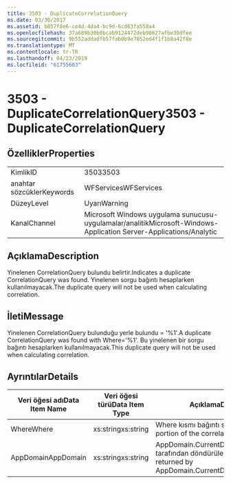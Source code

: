 ```yaml
---
title: 3503 - DuplicateCorrelationQuery
ms.date: 03/30/2017
ms.assetid: b857f8e6-ce4d-4da4-bc9d-6cd63fa558a4
ms.openlocfilehash: 37a689b30b0bcab9124472deb98627afbe30dfee
ms.sourcegitcommit: 9b552addadfb57fab0b9e7852ed4f1f1b8a42f8e
ms.translationtype: MT
ms.contentlocale: tr-TR
ms.lasthandoff: 04/23/2019
ms.locfileid: "61755603"
---
```

# <a name="3503---duplicatecorrelationquery"></a><span data-ttu-id="e39e7-102">3503 - DuplicateCorrelationQuery</span><span class="sxs-lookup"><span data-stu-id="e39e7-102">3503 - DuplicateCorrelationQuery</span></span>
## <a name="properties"></a><span data-ttu-id="e39e7-103">Özellikler</span><span class="sxs-lookup"><span data-stu-id="e39e7-103">Properties</span></span>  
  
|||  
|-|-|  
|<span data-ttu-id="e39e7-104">Kimlik</span><span class="sxs-lookup"><span data-stu-id="e39e7-104">ID</span></span>|<span data-ttu-id="e39e7-105">3503</span><span class="sxs-lookup"><span data-stu-id="e39e7-105">3503</span></span>|  
|<span data-ttu-id="e39e7-106">anahtar sözcükler</span><span class="sxs-lookup"><span data-stu-id="e39e7-106">Keywords</span></span>|<span data-ttu-id="e39e7-107">WFServices</span><span class="sxs-lookup"><span data-stu-id="e39e7-107">WFServices</span></span>|  
|<span data-ttu-id="e39e7-108">Düzey</span><span class="sxs-lookup"><span data-stu-id="e39e7-108">Level</span></span>|<span data-ttu-id="e39e7-109">Uyarı</span><span class="sxs-lookup"><span data-stu-id="e39e7-109">Warning</span></span>|  
|<span data-ttu-id="e39e7-110">Kanal</span><span class="sxs-lookup"><span data-stu-id="e39e7-110">Channel</span></span>|<span data-ttu-id="e39e7-111">Microsoft Windows uygulama sunucusu-uygulamalar/analitik</span><span class="sxs-lookup"><span data-stu-id="e39e7-111">Microsoft-Windows-Application Server-Applications/Analytic</span></span>|  
  
## <a name="description"></a><span data-ttu-id="e39e7-112">Açıklama</span><span class="sxs-lookup"><span data-stu-id="e39e7-112">Description</span></span>  
 <span data-ttu-id="e39e7-113">Yinelenen CorrelationQuery bulundu belirtir.</span><span class="sxs-lookup"><span data-stu-id="e39e7-113">Indicates a duplicate CorrelationQuery was found.</span></span> <span data-ttu-id="e39e7-114">Yinelenen sorgu bağıntı hesaplarken kullanılmayacak.</span><span class="sxs-lookup"><span data-stu-id="e39e7-114">The duplicate query will not be used when calculating correlation.</span></span>  
  
## <a name="message"></a><span data-ttu-id="e39e7-115">İleti</span><span class="sxs-lookup"><span data-stu-id="e39e7-115">Message</span></span>  
 <span data-ttu-id="e39e7-116">Yinelenen CorrelationQuery bulunduğu yerle bulundu = '%1'.</span><span class="sxs-lookup"><span data-stu-id="e39e7-116">A duplicate CorrelationQuery was found with Where='%1'.</span></span> <span data-ttu-id="e39e7-117">Bu yinelenen bir sorgu bağıntı hesaplarken kullanılmayacak.</span><span class="sxs-lookup"><span data-stu-id="e39e7-117">This duplicate query will not be used when calculating correlation.</span></span>  
  
## <a name="details"></a><span data-ttu-id="e39e7-118">Ayrıntılar</span><span class="sxs-lookup"><span data-stu-id="e39e7-118">Details</span></span>  
  
|<span data-ttu-id="e39e7-119">Veri öğesi adı</span><span class="sxs-lookup"><span data-stu-id="e39e7-119">Data Item Name</span></span>|<span data-ttu-id="e39e7-120">Veri öğesi türü</span><span class="sxs-lookup"><span data-stu-id="e39e7-120">Data Item Type</span></span>|<span data-ttu-id="e39e7-121">Açıklama</span><span class="sxs-lookup"><span data-stu-id="e39e7-121">Description</span></span>|  
|--------------------|--------------------|-----------------|  
|<span data-ttu-id="e39e7-122">Where</span><span class="sxs-lookup"><span data-stu-id="e39e7-122">Where</span></span>|<span data-ttu-id="e39e7-123">xs:string</span><span class="sxs-lookup"><span data-stu-id="e39e7-123">xs:string</span></span>|<span data-ttu-id="e39e7-124">Where kısmı bağıntı sorgu.</span><span class="sxs-lookup"><span data-stu-id="e39e7-124">The Where portion of the correlation query.</span></span>|  
|<span data-ttu-id="e39e7-125">AppDomain</span><span class="sxs-lookup"><span data-stu-id="e39e7-125">AppDomain</span></span>|<span data-ttu-id="e39e7-126">xs:string</span><span class="sxs-lookup"><span data-stu-id="e39e7-126">xs:string</span></span>|<span data-ttu-id="e39e7-127">AppDomain.CurrentDomain.FriendlyName tarafından döndürülen dize.</span><span class="sxs-lookup"><span data-stu-id="e39e7-127">The string returned by AppDomain.CurrentDomain.FriendlyName.</span></span>|
